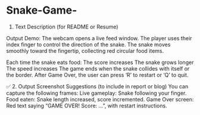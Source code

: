 # Snake-Game-
1. Text Description (for README or Resume)
   
Output Demo:
The webcam opens a live feed window.
The player uses their index finger to control the direction of the snake.
The snake moves smoothly toward the fingertip, collecting red circular food items.

Each time the snake eats food:
The score increases
The snake grows longer
The speed increases
The game ends when the snake collides with itself or the border.
After Game Over, the user can press ‘R’ to restart or ‘Q’ to quit.

✅ 2. Output Screenshot Suggestions (to include in report or blog)
You can capture the following frames:
Live gameplay: Snake following your finger.
Food eaten: Snake length increased, score incremented.
Game Over screen: Red text saying “GAME OVER! Score: …”, with restart instructions.
